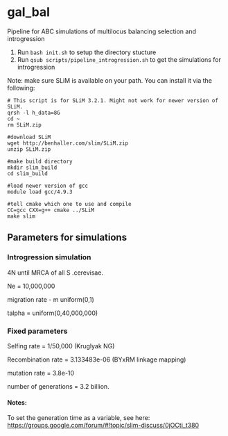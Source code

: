 # gal_bal
Pipeline for ABC simulations of multilocus balancing selection and introgression

1. Run `bash init.sh` to setup the directory stucture
2. Run `qsub scripts/pipeline_introgression.sh` to get the simulations for introgression

Note: make sure SLiM is available on your path. You can install it via the following:

```
# This script is for SLiM 3.2.1. Might not work for newer version of SLiM.
qrsh -l h_data=8G
cd ~
rm SLiM.zip

#download SLiM
wget http://benhaller.com/slim/SLiM.zip
unzip SLiM.zip

#make build directory
mkdir slim_build
cd slim_build

#load newer version of gcc
module load gcc/4.9.3

#tell cmake which one to use and compile
CC=gcc CXX=g++ cmake ../SLiM
make slim
```

## Parameters for simulations ##

### Introgression simulation

4N until MRCA of all S .cerevisae. 

Ne = 10,000,000

migration rate - m uniform(0,1)

talpha = uniform(0,40,000,000)

### Fixed parameters

Selfing rate = 1/50,000 (Kruglyak NG)

Recombination rate =  3.133483e-06 (BYxRM linkage mapping)

mutation rate = 3.8e-10

number of generations = 3.2 billion.

#### Notes:

To set the generation time as a variable, see here: https://groups.google.com/forum/#!topic/slim-discuss/0jOCti_t380
